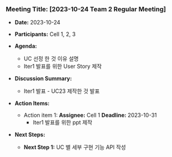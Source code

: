 ### Meeting Title: [2023-10-24 Team 2 Regular Meeting]

- **Date:** 2023-10-24
- **Participants:** Cell 1, 2, 3
- **Agenda:**
  - UC 선정 한 것 이유 설명
  - Iter1 발표를 위한 User Story 제작

- **Discussion Summary:**
  - Iter1 발표 - UC23 제작한 것 발표

- **Action Items:**
  - Action item 1: **Assignee:** Cell 1  **Deadline:** 2023-10-31
    - Iter1 발표를 위한 ppt 제작


- **Next Steps:**
  - **Next Step 1:** UC 별 세부 구현 기능 API 작성

